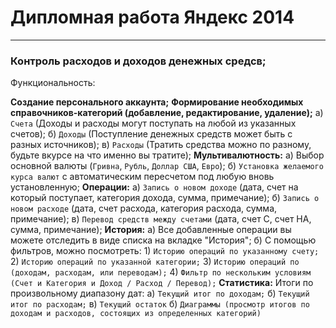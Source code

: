 #      Дипломная работа  Яндекс 2014
---
### Контроль расходов и доходов денежных средсв;

Функциональность:

**Создание персонального аккаунта;**
**Формирование необходимых справочников-категорий (добавление, редактирование, удаление);**
     а) `Счета`  (Доходы и расходы могут поступать на любой из указанных счетов);
     б) `Доходы`  (Поступление денежных средств может быть с разных источников);
     в) `Расходы` (Тратить средства можно по разному, будьте вкурсе на что именно вы тратите);
**Мультивалютность:**
     а) Выбор основной валюты (`Гривна`, `Рубль`, `Доллар США`, `Евро`);
     б) `Установка желаемого курса валют` с автоматическим пересчетом под любую вновь установленную;
**Операции:**
     а) `Запись о новом доходе` (дата, счет на который поступает, категория дохода, сумма, примечание);
     б) `Запись о новом расходе` (дата, счет расхода, категория расхода, сумма, примечание);
     в) `Перевод средств между счетами` (дата, счет С, счет НА, сумма, примечание);
**История:**
     а) Все добавленные операции вы можете отследить в виде списка на вкладке "История";
     б) С помощью фильтров, можно посмотреть:
        1) `Историю операций по указанному счету;`
        2) `Историю операций по указанной категории;`
        3) `Историю операций по (доходам, расходам, или переводам);`
        4) `Фильтр по нескольким условиям (Счет и Категория и Доход / Расход / Перевод);`
**Статистика:**
     Итоги по произвольному диапазону дат:
     а) `Текущий итог по доходам;`
     б) `Текущий итог по расходам;`
     в) `Текущий остаток`
     б) `Диаграммы (просмотр итогов по доходам и расходов, состоящих из определенных категорий)`